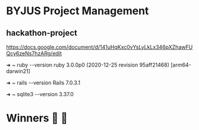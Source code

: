# BYJUS Project Management
## hackathon-project

https://docs.google.com/document/d/141uHqKxc0vYsLyLkLx346pXZhawFUQcy6zeNs7hzARg/edit


➜  ~ ruby --version
ruby 3.0.0p0 (2020-12-25 revision 95aff21468) [arm64-darwin21]

➜  ~ rails --version
Rails 7.0.3.1

➜  ~ sqlite3 --version
3.37.0



# Winners :tada: :1st_place_medal:
